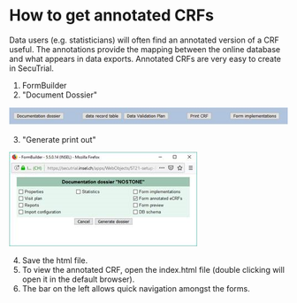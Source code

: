 # How to get annotated CRFs

Data users (e.g. statisticians) will often find an annotated version of a CRF useful. The annotations provide the mapping between the online database and what appears in data exports. Annotated CRFs are very easy to create in SecuTrial.

1. FormBuilder
2. "Document Dossier"

![docdos](fig/docdos0.png "docdos")

3. "Generate print out"

![genprintout](fig/docdos.png "genprintout")

4. Save the html file.
5. To view the annotated CRF, open the index.html file (double clicking will open it in the default browser).
6. The bar on the left allows quick navigation amongst the forms.


